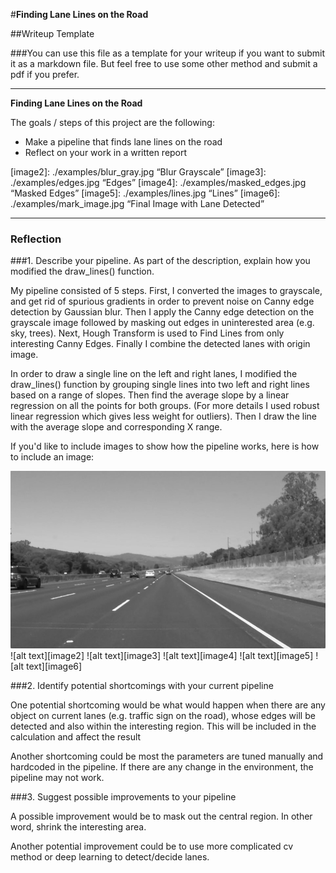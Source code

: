 #**Finding Lane Lines on the Road** 

##Writeup Template

###You can use this file as a template for your writeup if you want to submit it as a markdown file. But feel free to use some other method and submit a pdf if you prefer.

---

**Finding Lane Lines on the Road**

The goals / steps of this project are the following:
* Make a pipeline that finds lane lines on the road
* Reflect on your work in a written report


[//]: # (Image References)

[image1]: ./examples/gray_image.jpg "Grayscale"
[image2]: ./examples/blur_gray.jpg “Blur Grayscale”
[image3]: ./examples/edges.jpg “Edges”
[image4]: ./examples/masked_edges.jpg “Masked Edges”
[image5]: ./examples/lines.jpg “Lines”
[image6]: ./examples/mark_image.jpg “Final Image with Lane Detected”

---

### Reflection
 
###1. Describe your pipeline. As part of the description, explain how you modified the draw_lines() function.

My pipeline consisted of 5 steps. First, I converted the images to grayscale, and get rid of spurious gradients in order to prevent noise on Canny edge detection by Gaussian blur. Then I apply the Canny edge detection on the grayscale image followed by masking out edges in uninterested area (e.g. sky, trees). Next, Hough Transform is used to Find Lines from only interesting Canny Edges. Finally I combine the detected lanes with origin image.

In order to draw a single line on the left and right lanes, I modified the draw_lines() function by grouping single lines into two left and right lines based on a range of slopes. Then find the average slope by a linear regression on all the points for both groups. (For more details I used robust linear regression which gives less weight for outliers). Then I draw the line with the average slope and corresponding X range.

If you'd like to include images to show how the pipeline works, here is how to include an image: 

![alt text][image1]
![alt text][image2]
![alt text][image3]
![alt text][image4]
![alt text][image5]
![alt text][image6]


###2. Identify potential shortcomings with your current pipeline


One potential shortcoming would be what would happen when there are any object on current lanes (e.g. traffic sign on the road), whose edges will be detected and also within the interesting region. This will be included in the calculation and affect the result

Another shortcoming could be most the parameters are tuned manually and hardcoded in the pipeline. If there are any change in the environment, the pipeline may not work.

###3. Suggest possible improvements to your pipeline

A possible improvement would be to mask out the central region. In other word, shrink the interesting area.

Another potential improvement could be to use more complicated cv method or deep learning to detect/decide lanes.